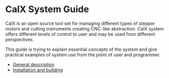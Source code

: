# CalX System Guide
CalX is an open source tool set for managing different types of stepper motors and cutting instruments creating CNC-like abstraction. CalX system offers different levels of control to user and may be used from different perspectives.

This guide is trying to explain essential concepts of the system and give practical examples of system use from the point of user and programmer.

* [General description](../general.md)
* [Installation and building](../install.md)
